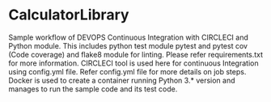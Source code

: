 # CalculatorLibrary
Sample workflow of DEVOPS Continuous Integration with CIRCLECI and Python module.
This includes python test module pytest and pytest cov (Code coverage) and flake8 module for linting. Please refer requirements.txt for more information.
CIRCLECI tool is used here for continuous Integration using config.yml file. Refer config.yml file for more details on job steps.
Docker is used to create a container running Python 3.* version and manages to run the sample code and its test code.
